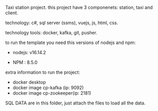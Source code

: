 Taxi station project. this project have 3 componenets: station, taxi and client.

technology: c#, sql server (ssms), vuejs, js, html, css.

technology tools: docker, kafka, git, pusher.

to run the template you need this versions of nodejs and npm:

* nodejs: v16.14.2

* NPM : 8.5.0

extra information to run the project:

* docker desktop
* docker image cp-kafka (ip: 9092)
* docker image cp-zookeeper(ip: 2181)


SQL DATA are in this folder, just attach the files to load all the data.